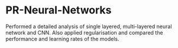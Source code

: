 # PR-Neural-Networks
Performed a detailed analysis of single layered, multi-layered neural network and CNN.
Also applied regularisation and compared the performance and learning rates of the models.

